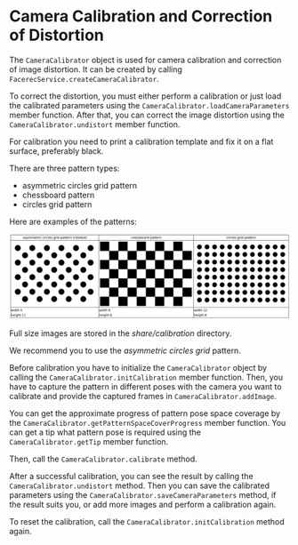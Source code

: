 # Camera Calibration and Correction of Distortion

The `CameraCalibrator` object is used for camera calibration and correction of image distortion. It can be created by calling `FacerecService.createCameraCalibrator`. 

To correct the distortion, you must either perform a calibration or just load the calibrated parameters using the `CameraCalibrator.loadCameraParameters` member function. After that, you can correct the image distortion using the `CameraCalibrator.undistort` member function.

For calibration you need to print a calibration template and fix it on a flat surface, preferably black.

There are three pattern types:

* asymmetric circles grid pattern
* chessboard pattern
* circles grid pattern

Here are examples of the patterns:

<p align="center">
<img width="900" src="../img/calibration_patterns.png"><br>
</p>

Full size images are stored in the *share/calibration* directory.

We recommend you to use the *asymmetric circles grid* pattern.

Before calibration you have to initialize the `CameraCalibrator` object by calling the `CameraCalibrator.initCalibration` member function. Then, you have to capture the pattern in different poses with the camera you want to calibrate and provide the captured frames in `CameraCalibrator.addImage`. 

You can get the approximate progress of pattern pose space coverage by the `CameraCalibrator.getPatternSpaceCoverProgress` member function. You can get a tip what pattern pose is required using the `CameraCalibrator.getTip` member function. 

Then, call the `CameraCalibrator.calibrate` method.

After a successful calibration, you can see the result by calling the `CameraCalibrator.undistort` method. Then you can save the calibrated parameters using the `CameraCalibrator.saveCameraParameters` method, if the result suits you, or add more images and perform a calibration again.

To reset the calibration, call the `CameraCalibrator.initCalibration` method again.

